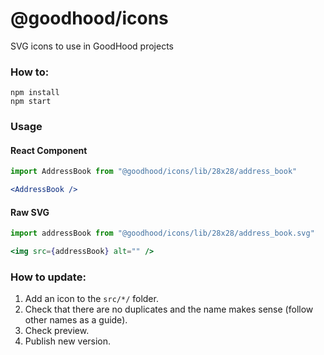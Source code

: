 @goodhood/icons
===============

SVG icons to use in GoodHood projects

### How to:
```
npm install
npm start
```

### Usage

#### React Component
```jsx
import AddressBook from "@goodhood/icons/lib/28x28/address_book"

<AddressBook />
```

#### Raw SVG
```jsx
import addressBook from "@goodhood/icons/lib/28x28/address_book.svg"

<img src={addressBook} alt="" />
```

### How to update:
1. Add an icon to the `src/*/` folder.
1. Check that there are no duplicates and the name makes sense (follow other names as a guide).
1. Check preview.
1. Publish new version.
